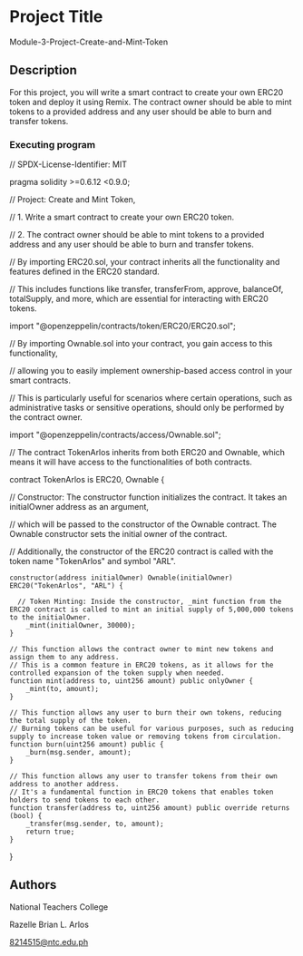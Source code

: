 # Project Title

Module-3-Project-Create-and-Mint-Token

## Description

For this project, you will write a smart contract to create your own ERC20 token and deploy it using Remix. The contract owner should be able to mint tokens to a provided address and any user should be able to burn and transfer tokens.

### Executing program

// SPDX-License-Identifier: MIT

pragma solidity >=0.6.12 <0.9.0;

// Project: Create and Mint Token, 

// 1. Write a smart contract to create your own ERC20 token.

// 2. The contract owner should be able to mint tokens to a provided address and any user should be able to burn and transfer tokens.

// By importing ERC20.sol, your contract inherits all the functionality and features defined in the ERC20 standard.

// This includes functions like transfer, transferFrom, approve, balanceOf, totalSupply, and more, which are essential for interacting with ERC20 tokens.

import "@openzeppelin/contracts/token/ERC20/ERC20.sol";

// By importing Ownable.sol into your contract, you gain access to this functionality,

// allowing you to easily implement ownership-based access control in your smart contracts.

// This is particularly useful for scenarios where certain operations, such as administrative tasks or sensitive operations, should only be performed by the contract owner.

import "@openzeppelin/contracts/access/Ownable.sol";

// The contract TokenArlos inherits from both ERC20 and Ownable, which means it will have access to the functionalities of both contracts.

contract TokenArlos is ERC20, Ownable {

  // Constructor: The constructor function initializes the contract. It takes an initialOwner address as an argument,
  
  // which will be passed to the constructor of the Ownable contract. The Ownable constructor sets the initial owner of the contract.
  
  // Additionally, the constructor of the ERC20 contract is called with the token name "TokenArlos" and symbol "ARL".
  
    constructor(address initialOwner) Ownable(initialOwner) ERC20("TokenArlos", "ARL") {

      // Token Minting: Inside the constructor, _mint function from the ERC20 contract is called to mint an initial supply of 5,000,000 tokens to the initialOwner.
        _mint(initialOwner, 30000);
    }

    // This function allows the contract owner to mint new tokens and assign them to any address. 
    // This is a common feature in ERC20 tokens, as it allows for the controlled expansion of the token supply when needed.
    function mint(address to, uint256 amount) public onlyOwner {
        _mint(to, amount);
    }

    // This function allows any user to burn their own tokens, reducing the total supply of the token. 
    // Burning tokens can be useful for various purposes, such as reducing supply to increase token value or removing tokens from circulation.
    function burn(uint256 amount) public {
        _burn(msg.sender, amount);
    }

    // This function allows any user to transfer tokens from their own address to another address. 
    // It's a fundamental function in ERC20 tokens that enables token holders to send tokens to each other.
    function transfer(address to, uint256 amount) public override returns (bool) {
        _transfer(msg.sender, to, amount);
        return true;
    }
}   

## Authors

National Teachers College

Razelle Brian L. Arlos

8214515@ntc.edu.ph

